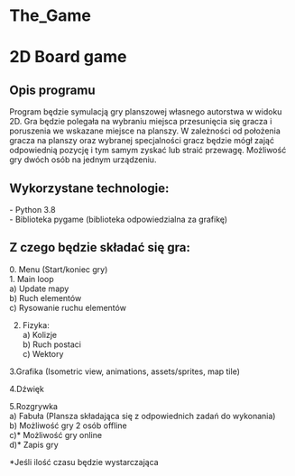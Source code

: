 # The_Game

<h1>2D Board game</h2>
<h2> Opis programu </h2>
Program będzie symulacją gry planszowej własnego autorstwa w widoku 2D. Gra będzie polegała na wybraniu miejsca przesunięcia się gracza i poruszenia we wskazane miejsce na planszy. W zależności od położenia gracza na planszy oraz wybranej specjalności gracz będzie mógł zająć odpowiednią pozycję i tym samym zyskać lub straić przewagę. Możliwość gry dwóch osób na jednym urządzeniu. 

<h2>Wykorzystane technologie:</h2>
- Python 3.8<br>
- Biblioteka pygame (biblioteka odpowiedzialna za grafikę)<br>

<h2>Z czego będzie składać się gra:</h2>
0. Menu (Start/koniec gry)<br>
1. Main loop<br>
a) Update mapy<br>
b) Ruch elementów<br>
c) Rysowanie ruchu elementów<br>

2. Fizyka:<br>
a) Kolizje<br>
b) Ruch postaci<br>
c) Wektory<br>  

3.Grafika (Isometric view, animations, assets/sprites, map tile)<br>

4.Dźwięk<br>

5.Rozgrywka<br>
a) Fabuła (Plansza składająca się z odpowiednich zadań do wykonania)<br>
b) Możliwość gry 2 osób offline<br>
c)* Możliwość gry online<br>
d)* Zapis gry<br>
 
 *Jeśli ilość czasu będzie wystarczająca<br>
